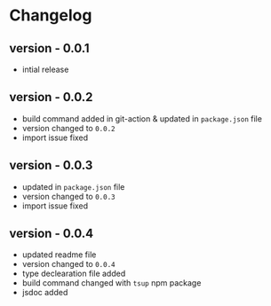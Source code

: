 # Changelog

## version - 0.0.1

- intial release

## version - 0.0.2

- build command added in git-action & updated in `package.json` file
- version changed to `0.0.2`
- import issue fixed

## version - 0.0.3

- updated in `package.json` file
- version changed to `0.0.3`
- import issue fixed

## version - 0.0.4

- updated readme file
- version changed to `0.0.4`
- type declearation file added
- build command changed with `tsup` npm package
- jsdoc added